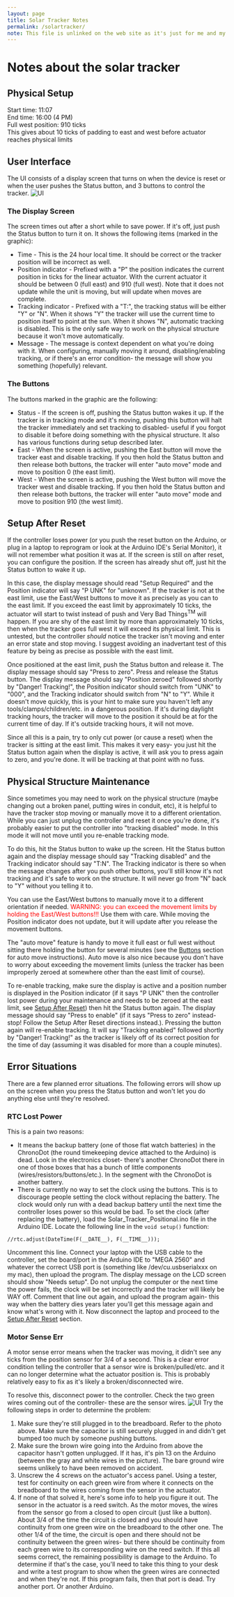```yaml
---
layout: page
title: Solar Tracker Notes
permalink: /solartracker/
note: This file is unlinked on the web site as it's just for me and my dad to fix the solar tracker
---
```


# Notes about the solar tracker

## Physical Setup
Start time: 11:07  
End time: 16:00 (4 PM)  
Full west position: 910 ticks  
This gives about 10 ticks of padding to east and west before actuator reaches physical limits

## User Interface
The UI consists of a display screen that turns on when the device is reset or when the user pushes the Status button, and 3 buttons to control the tracker.
![UI](/assets/img/TrackerInterface.jpg)

### The Display Screen
The screen times out after a short while to save power.  If it's off, just push the Status button to turn it on.  It shows the following items (marked in the graphic):

- Time - This is the 24 hour local time.  It should be correct or the tracker position will be incorrect as well.
- Position indicator - Prefixed with a "P" the position indicates the current position in ticks for the linear actuator.  With the current actuator it should be between 0 (full east) and 910 (full west).  Note that it does not update while the unit is moving, but will update when moves are complete.
- Tracking indicator - Prefixed with a "T:", the tracking status will be either "Y" or "N".  When it shows "Y" the tracker will use the current time to position itself to point at the sun.  When it shows "N", automatic tracking is disabled.  This is the only safe way to work on the physical structure because it won't move automatically.
- Message - The message is context dependent on what you're doing with it.  When configuring, manually moving it around, disabling/enabling tracking, or if there's an error condition- the message will show you something (hopefully) relevant.

### The Buttons
The buttons marked in the graphic are the following:
- Status - If the screen is off, pushing the Status button wakes it up.  If the tracker is in tracking mode and it's moving, pushing this button will halt the tracker immediately and set tracking to disabled- useful if you forgot to disable it before doing something with the physical structure.  It also has various functions during setup described later.
- East - When the screen is active, pushing the East button will move the tracker east and disable tracking.  If you then hold the Status button and then release both buttons, the tracker will enter "auto move" mode and move to position 0 (the east limit).
- West - When the screen is active, pushing the West button will move the tracker west and disable tracking.  If you then hold the Status button and then release both buttons, the tracker will enter "auto move" mode and move to position 910 (the west limit).

## Setup After Reset
If the controller loses power (or you push the reset button on the Arduino, or plug in a laptop to reprogram or look at the Arduino IDE's Serial Monitor), it will not remember what position it was at.  If the screen is still on after reset, you can configure the position.  If the screen has already shut off, just hit the Status button to wake it up.

In this case, the display message should read "Setup Required" and the Position indicator will say "P UNK" for "unknown".  If the tracker is not at the east limit, use the East/West buttons to move it as precisely as you can to the east limit.  If you exceed the east limit by approximately 10 ticks, the actuator will start to twist instead of push and Very Bad Things<sup>TM</sup> will happen.  If you are shy of the east limit by more than approximately 10 ticks, then when the tracker goes full west it will exceed its physical limit.  This is untested, but the controller *should* notice the tracker isn't moving and enter an error state and stop moving.  I suggest avoiding an inadvertant test of this feature by being as precise as possible with the east limit.

Once positioned at the east limit, push the Status button and release it.  The display message should say "Press to zero".  Press and release the Status button.  The display message should say "Position zeroed" followed shortly by "Danger! Tracking!", the Position indicator should switch from "UNK" to "000", and the Tracking indicator should switch from "N" to "Y".  While it doesn't move quickly, this is your hint to make sure you haven't left any tools/clamps/children/etc. in a dangerous position.  If it's during daylight tracking hours, the tracker will move to the position it should be at for the current time of day.  If it's outside tracking hours, it will not move.

Since all this is a pain, try to only cut power (or cause a reset) when the tracker is sitting at the east limit.  This makes it very easy- you just hit the Status button again when the display is active, it will ask you to press again to zero, and you're done.  It will be tracking at that point with no fuss.

## Physical Structure Maintenance
Since sometimes you may need to work on the physical structure (maybe changing out a broken panel, putting wires in conduit, etc), it is helpful to have the tracker stop moving or manually move it to a different orientation.  While you can just unplug the controller and reset it once you're done, it's probably easier to put the controller into "tracking disabled" mode.  In this mode it will not move until you re-enable tracking mode.

To do this, hit the Status button to wake up the screen.  Hit the Status button again and the display message should say "Tracking disabled" and the Tracking indicator should say "T:N".  The Tracking indicator is there so when the message changes after you push other buttons, you'll still know it's not tracking and it's safe to work on the structure.  It will never go from "N" back to "Y" without you telling it to.

You can use the East/West buttons to manually move it to a different orientation if needed.  <font color="red">WARNING: you can exceed the movement limits by holding the East/West buttons!!!</font>  Use them with care.  While moving the Position indicator does not update, but it will update after you release the movement buttons.

The "auto move" feature is handy to move it full east or full west without sitting there holding the button for several minutes (see the [Buttons](#the-buttons) section for auto move instructions).  Auto move is also nice because you don't have to worry about exceeding the movement limits (unless the tracker has been improperly zeroed at somewhere other than the east limit of course).

To re-enable tracking, make sure the display is active and a position number is displayed in the Position indicator (if it says "P UNK" then the controller lost power during your maintenance and needs to be zeroed at the east limit, see [Setup After Reset](#setup-after-reset)) then hit the Status button again.  The display message should say "Press to enable" (if it says "Press to zero" instead- stop!  Follow the Setup After Reset directions instead.).  Pressing the button again will re-enable tracking.  It will say "Tracking enabled" followed shortly by "Danger! Tracking!" as the tracker is likely off of its correct position for the time of day (assuming it was disabled for more than a couple minutes).

## Error Situations
There are a few planned error situations.  The following errors will show up on the screen when you press the Status button and won't let you do anything else until they're resolved.

### RTC Lost Power
This is a pain two reasons:
- It means the backup battery (one of those flat watch batteries) in the ChronoDot (the round timekeeping device attached to the Arduino) is dead.  Look in the electronics closet- there's another ChronoDot there in one of those boxes that has a bunch of little components (wires/resistors/buttons/etc.).  In the segment with the ChronoDot is another battery.
- There is currently no way to set the clock using the buttons.  This is to discourage people setting the clock without replacing the battery.  The clock would only run with a dead backup battery until the next time the controller loses power so this would be bad.
To set the clock (after replacing the battery), load the Solar_Tracker_Positional.ino file in the Arduino IDE.  Locate the following line in the `void setup()` function:
```
//rtc.adjust(DateTime(F(__DATE__), F(__TIME__)));
```
Uncomment this line.  Connect your laptop with the USB cable to the controller, set the board/port in the Arduino IDE to "MEGA 2560" and whatever the correct USB port is (something like /dev/cu.usbserialxxx on my mac), then upload the program.  The display message on the LCD screen should show "Needs setup".  Do not unplug the computer or the next time the power fails, the clock will be set incorrectly and the tracker will likely be WAY off.  Comment that line out again, and upload the program again- this way when the battery dies years later you'll get this message again and know what's wrong with it.  Now disconnect the laptop and proceed to the [Setup After Reset](#setup-after-reset) section.

### Motor Sense Err
A motor sense error means when the tracker was moving, it didn't see any ticks from the position sensor for 3/4 of a second.  This is a clear error condition telling the controller that a sensor wire is broken/pulled/etc. and it can no longer determine what the actuator position is.  This is probably relatively easy to fix as it's likely a broken/disconnected wire.

To resolve this, disconnect power to the controller. Check the two green wires coming out of the controller- these are the sensor wires.
![UI](/assets/img/SensorWires.jpg)
Try the following steps in order to determine the problem:
1. Make sure they're still plugged in to the breadboard.  Refer to the photo above.  Make sure the capacitor is still securely plugged in and didn't get bumped too much by someone pushing buttons.
2. Make sure the brown wire going into the Arduino from above the capacitor hasn't gotten unplugged. If it has, it's pin 13 on the Arduino (between the gray and white wires in the picture).  The bare ground wire seems unlikely to have been removed on accident.
3. Unscrew the 4 screws on the actuator's access panel.  Using a tester, test for continuity on each green wire from where it connects on the breadboard to the wires coming from the sensor in the actuator.
4. If none of that solved it, here's some info to help you figure it out.  The sensor in the actuator is a reed switch.  As the motor moves, the wires from the sensor go from a closed to open circuit (just like a button).  About 3/4 of the time the circuit is closed and you should have continuity from one green wire on the breadboard to the other one.  The other 1/4 of the time, the circuit is open and there should not be continuity between the green wires- but there should be continuity from each green wire to its corresponding wire on the reed switch.  If this all seems correct, the remaining possibility is damage to the Arduino.  To determine if that's the case, you'll need to take this thing to your desk and write a test program to show when the green wires are connected and when they're not.  If this program fails, then that port is dead.  Try another port.  Or another Arduino.